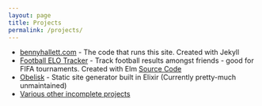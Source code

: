 ```yaml
---
layout: page
title: Projects
permalink: /projects/
---
```


* [bennyhallett.com](https://github.com/bennyhallett/bennyhallett.github.io) - The code that runs this site. Created with Jekyll
* [Football ELO Tracker](https://elo.bennyhallett.com) - Track football results amongst friends - good for FIFA tournaments. Created with Elm [Source Code](https://github.com/bennyhallett/elo)
* [Obelisk](https://github.com/bennyhallett/obelisk) - Static site generator built in Elixir (Currently pretty-much unmaintained)
* [Various other incomplete projects](https://github.com/bennyhallett)
